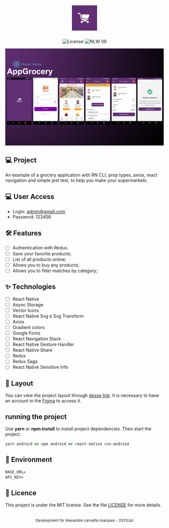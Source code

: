 <h1 align="center">
  <img alt="GamePlay" height="80" title="Plant Manager" src=".github/logo.png" />
</h1>

<p align="center">
  <img alt="License" src="https://img.shields.io/static/v1?label=license&message=MIT&color=E51C44&labelColor=0A1033">

 <img src="https://img.shields.io/static/v1?label=NLW&message=06&color=E51C44&labelColor=0A1033" alt="NLW 06" />
</p>


![cover](.github/cover.png?style=flat)


## 💻 Project
An example of a grocery application with RN CLI, prop types, axios, react navigation and simple jest test, to help you make your supermarkets.

## 💻 User Access
- Login: admin@gmail.com
- Password: 123456

## :hammer_and_wrench: Features 

-   [ ] Authentication with Redux.
-   [ ] Save your favorite products;
-   [ ] List of all products online;
-   [ ] Allows you to buy any products;
-   [ ] Allows you to filter matches by category;

## ✨ Technologies

-   [ ] React Native
-   [ ] Async Storage
-   [ ] Vector Icons
-   [ ] React Native Svg e Svg Transform
-   [ ] Axios
-   [ ] Gradient colors 
-   [ ] Google Fonts
-   [ ] React Navigation Stack
-   [ ] React Native Gesture Handler
-   [ ] React Native Share
-   [ ] Redux
-   [ ] Redux Saga
-   [ ] React Native Sensitive Info

## 🔖 Layout

You can view the project layout through [desse link](https://www.figma.com/file/0kv33XYjvOgvKGKHBaiR07/GamePlay-NLW-Together?node-id=58913%3A83). It is necessary to have an account in the [Figma](http://figma.com/) to access it.

## running the project

Use **yarn** or **npm install** to install project dependencies.
Then start the project.

```cl
yarn android or npm android or react-native run-android
```

## 📄 Environment
 ```cl
BASE_URL=
API_KEY=
```


## 📄 Licence

This project is under the MIT license. See the file [LICENSE](LICENSE.md) for more details.

<br />

<div align="center">
  <small>Development for Alexandre carvalho marques - 2021/Jul</small>
</div>